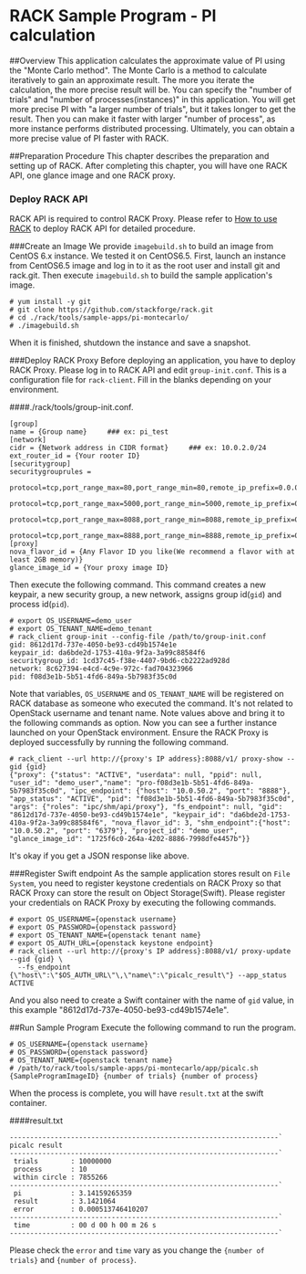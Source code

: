 # RACK Sample Program - PI calculation

##Overview
This application calculates the approximate value of PI using the "Monte Carlo method". The Monte Carlo is a method to calculate iteratively to gain an approximate result. The more you iterate the calculation, the more precise result will be.
You can specify the "number of trials" and "number of processes(instances)" in this application.
You will get more precise PI with "a larger number of trials", but it takes longer to get the result.
Then you can make it faster with larger "number of process", as more instance performs distributed processing.
Ultimately, you can obtain a more precise value of PI faster with RACK.

##Preparation Procedure
This chapter describes the preparation and setting up of RACK.
After completing this chapter, you will have one RACK API, one glance image and one RACK proxy.

### Deploy RACK API
RACK API is required to control RACK Proxy.
Please refer to [How to use RACK](https://github.com/stackforge/rack/tree/master/tools/setup) to deploy RACK API for detailed procedure.

###Create an Image
We provide `imagebuild.sh` to build an image from CentOS 6.x instance. We tested it on CentOS6.5.
First, launch an instance from CentOS6.5 image and log in to it as the root user and install git and rack.git.
Then execute `imagebuild.sh` to build the sample application's image.

```
# yum install -y git
# git clone https://github.com/stackforge/rack.git
# cd ./rack/tools/sample-apps/pi-montecarlo/
# ./imagebuild.sh
```

When it is finished, shutdown the instance and save a snapshot.

###Deploy RACK Proxy
Before deploying an application, you have to deploy RACK Proxy.
Please log in to RACK API and edit `group-init.conf`.
This is a configuration file for `rack-client`.
Fill in the blanks depending on your environment.

####./rack/tools/group-init.conf.
```
[group]
name = {Group name}     ### ex: pi_test
[network]
cidr = {Network address in CIDR format}     ### ex: 10.0.2.0/24
ext_router_id = {Your rooter ID}
[securitygroup]
securitygrouprules = 
    protocol=tcp,port_range_max=80,port_range_min=80,remote_ip_prefix=0.0.0.0/0
    protocol=tcp,port_range_max=5000,port_range_min=5000,remote_ip_prefix=0.0.0.0/0
    protocol=tcp,port_range_max=8088,port_range_min=8088,remote_ip_prefix=0.0.0.0/0
    protocol=tcp,port_range_max=8888,port_range_min=8888,remote_ip_prefix=0.0.0.0/0
[proxy]
nova_flavor_id = {Any Flavor ID you like(We recommend a flavor with at least 2GB memory)}
glance_image_id = {Your proxy image ID}
```

Then execute the following command.
This command creates a new keypair, a new security group, a new network, assigns group id(`gid`) and process id(`pid`).

```
# export OS_USERNAME=demo_user
# export OS_TENANT_NAME=demo_tenant
# rack_client group-init --config-file /path/to/group-init.conf
gid: 8612d17d-737e-4050-be93-cd49b1574e1e
keypair_id: da6bde2d-1753-410a-9f2a-3a99c88584f6
securitygroup_id: 1cd37c45-f38e-4407-9bd6-cb2222ad928d
network: 8c627394-e4cd-4c9e-972c-fad704323966
pid: f08d3e1b-5b51-4fd6-849a-5b7983f35c0d
```

Note that variables, `OS_USERNAME` and `OS_TENANT_NAME` will be registered on RACK database as someone who executed the command.
It's not related to OpenStack username and tenant name.
Note values above and bring it to the following commands as option.
Now you can see a further instance launched on your OpenStack environment.
Ensure the RACK Proxy is deployed successfully by running the following command.

```
# rack_client --url http://{proxy's IP address}:8088/v1/ proxy-show --gid {gid}
{"proxy": {"status": "ACTIVE", "userdata": null, "ppid": null, "user_id": "demo_user","name": "pro-f08d3e1b-5b51-4fd6-849a-5b7983f35c0d", "ipc_endpoint": {"host": "10.0.50.2", "port": "8888"}, "app_status": "ACTIVE", "pid": "f08d3e1b-5b51-4fd6-849a-5b7983f35c0d", "args": {"roles": "ipc/shm/api/proxy"}, "fs_endpoint": null, "gid": "8612d17d-737e-4050-be93-cd49b1574e1e", "keypair_id": "da6bde2d-1753-410a-9f2a-3a99c88584f6", "nova_flavor_id": 3, "shm_endpoint":{"host": "10.0.50.2", "port": "6379"}, "project_id": "demo_user", "glance_image_id": "1725f6c0-264a-4202-8886-7998dfe4457b"}}
```

It's okay if you get a JSON response like above.

###Register Swift endpoint
As the sample application stores result on `File System`, you need to register keystone credentials on RACK Proxy so that RACK Proxy can store the result on Object Storage(Swift).
Please register your credentials on RACK Proxy by executing the following commands.

```
# export OS_USERNAME={openstack username}
# export OS_PASSWORD={openstack password}
# export OS_TENANT_NAME={openstack tenant name}
# export OS_AUTH_URL={openstack keystone endpoint}
# rack_client --url http://{proxy's IP address}:8088/v1/ proxy-update --gid {gid} \
  --fs_endpoint {\"host\":\"$OS_AUTH_URL\"\,\"name\":\"picalc_result\"} --app_status ACTIVE
```

And you also need to create a Swift container with the name of `gid` value, in this example "8612d17d-737e-4050-be93-cd49b1574e1e".

##Run Sample Program
Execute the following command to run the program.

```
# OS_USERNAME={openstack username}
# OS_PASSWORD={openstack password}
# OS_TENANT_NAME={openstack tenant name}
# /path/to/rack/tools/sample-apps/pi-montecarlo/app/picalc.sh {SampleProgramImageID} {number of trials} {number of process}
```

When the process is complete, you will have `result.txt` at the swift container.

####result.txt
```
------------------------------------------------------------------`
picalc result
------------------------------------------------------------------`
 trials        : 10000000
 process       : 10
 within circle : 7855266
------------------------------------------------------------------`
 pi            : 3.14159265359
 result        : 3.1421064
 error         : 0.000513746410207
------------------------------------------------------------------`
 time          : 00 d 00 h 00 m 26 s
------------------------------------------------------------------`
```

Please check the `error` and `time` vary as you change the `{number of trials}` and `{number of process}`.
